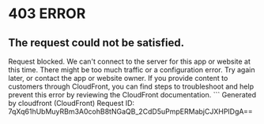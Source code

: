 # 403 ERROR

## The request could not be satisfied.

Request blocked. We can't connect to the server for this app or website at this time. There might be too much traffic or a configuration error. Try again later, or contact the app or website owner. If you provide content to customers through CloudFront, you can find steps to troubleshoot and help prevent this error by reviewing the CloudFront documentation. ```
Generated by cloudfront (CloudFront)
Request ID: 7qXq61hUbMuyRBm3A0cohB8tNGaQB_2CdD5uPmpERMabjCJXHPIDgA==

```

